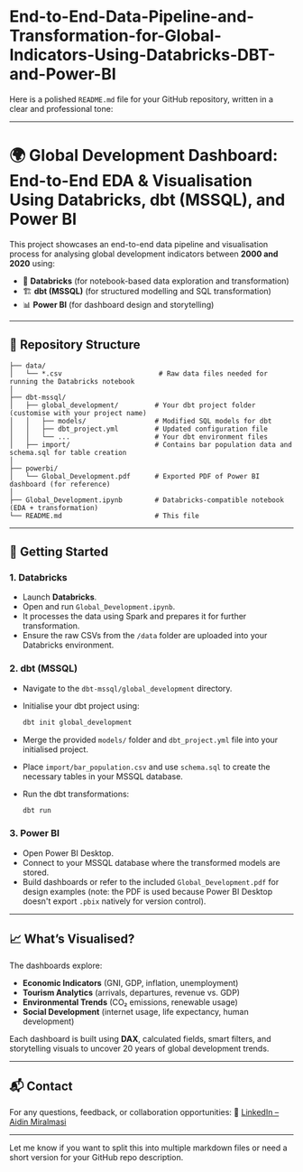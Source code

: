 # End-to-End-Data-Pipeline-and-Transformation-for-Global-Indicators-Using-Databricks-DBT-and-Power-BI
Here is a polished `README.md` file for your GitHub repository, written in a clear and professional tone:

---

# 🌍 Global Development Dashboard: End-to-End EDA & Visualisation Using Databricks, dbt (MSSQL), and Power BI

This project showcases an end-to-end data pipeline and visualisation process for analysing global development indicators between **2000 and 2020** using:

* 🧠 **Databricks** (for notebook-based data exploration and transformation)
* 🏗️ **dbt (MSSQL)** (for structured modelling and SQL transformation)
* 📊 **Power BI** (for dashboard design and storytelling)

---

## 📁 Repository Structure

```
├── data/
│   └── *.csv                        # Raw data files needed for running the Databricks notebook
│
├── dbt-mssql/
│   ├── global_development/         # Your dbt project folder (customise with your project name)
│   │   ├── models/                 # Modified SQL models for dbt
│   │   ├── dbt_project.yml         # Updated configuration file
│   │   └── ...                     # Your dbt environment files
│   ├── import/                     # Contains bar population data and schema.sql for table creation
│
├── powerbi/
│   └── Global_Development.pdf      # Exported PDF of Power BI dashboard (for reference)
│
├── Global_Development.ipynb        # Databricks-compatible notebook (EDA + transformation)
└── README.md                       # This file
```

---

## 🚀 Getting Started

### 1. Databricks

* Launch **Databricks**.
* Open and run `Global_Development.ipynb`.
* It processes the data using Spark and prepares it for further transformation.
* Ensure the raw CSVs from the `/data` folder are uploaded into your Databricks environment.

### 2. dbt (MSSQL)

* Navigate to the `dbt-mssql/global_development` directory.
* Initialise your dbt project using:

  ```bash
  dbt init global_development
  ```
* Merge the provided `models/` folder and `dbt_project.yml` file into your initialised project.
* Place `import/bar_population.csv` and use `schema.sql` to create the necessary tables in your MSSQL database.
* Run the dbt transformations:

  ```bash
  dbt run
  ```

### 3. Power BI

* Open Power BI Desktop.
* Connect to your MSSQL database where the transformed models are stored.
* Build dashboards or refer to the included `Global_Development.pdf` for design examples (note: the PDF is used because Power BI Desktop doesn't export `.pbix` natively for version control).

---

## 📈 What’s Visualised?

The dashboards explore:

* **Economic Indicators** (GNI, GDP, inflation, unemployment)
* **Tourism Analytics** (arrivals, departures, revenue vs. GDP)
* **Environmental Trends** (CO₂ emissions, renewable usage)
* **Social Development** (internet usage, life expectancy, human development)

Each dashboard is built using **DAX**, calculated fields, smart filters, and storytelling visuals to uncover 20 years of global development trends.

---

## 📬 Contact

For any questions, feedback, or collaboration opportunities:
🔗 [LinkedIn – Aidin Miralmasi](https://www.linkedin.com/in/aidin-miralmasi)

---

Let me know if you want to split this into multiple markdown files or need a short version for your GitHub repo description.
